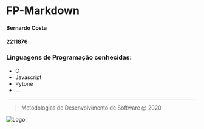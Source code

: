 # **FP-Markdown**
 #### Bernardo Costa
#### 2211876
### **Linguagens de Programação conhecidas:**
   * C
   * Javascript
   * Pytone
   * ...
***
>Metodologias de Desenvolvimento de Software @ 2020

 ![Logo](https://www.ipleiria.pt/wp-content/themes/ipleiria/img/logo_ipl_header.png)
